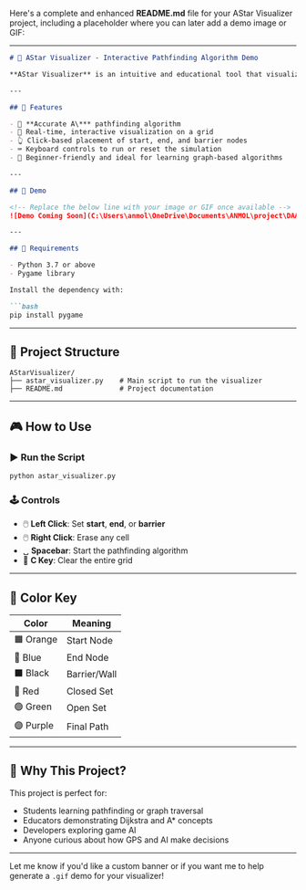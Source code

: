 Here's a complete and enhanced **README.md** file for your AStar Visualizer project, including a placeholder where you can later add a demo image or GIF:

---

````markdown
# 🌟 AStar Visualizer - Interactive Pathfinding Algorithm Demo

**AStar Visualizer** is an intuitive and educational tool that visualizes the **A\*** (A-Star) pathfinding algorithm in real time. Built using **Python** and **Pygame**, this application helps you understand how algorithms navigate complex grids by setting start and end points, creating barriers, and watching the shortest path come to life.

---

## 🚀 Features

- 🧠 **Accurate A\*** pathfinding algorithm
- 🎨 Real-time, interactive visualization on a grid
- 👆 Click-based placement of start, end, and barrier nodes
- ⌨️ Keyboard controls to run or reset the simulation
- 👶 Beginner-friendly and ideal for learning graph-based algorithms

---

## 📸 Demo

<!-- Replace the below line with your image or GIF once available -->
![Demo Coming Soon](C:\Users\anmol\OneDrive\Documents\ANMOL\project\DAA)

---

## 🧰 Requirements

- Python 3.7 or above
- Pygame library

Install the dependency with:

```bash
pip install pygame
````

---

## 📂 Project Structure

```
AStarVisualizer/
├── astar_visualizer.py    # Main script to run the visualizer
├── README.md              # Project documentation
```

---

## 🎮 How to Use

### ▶️ Run the Script

```bash
python astar_visualizer.py
```

### 🕹️ Controls

* 🖱️ **Left Click**: Set **start**, **end**, or **barrier**
* 🖱️ **Right Click**: Erase any cell
* ␣ **Spacebar**: Start the pathfinding algorithm
* 🧹 **C Key**: Clear the entire grid

---

## 🧭 Color Key

| Color     | Meaning      |
| --------- | ------------ |
| 🟧 Orange | Start Node   |
| 🔵 Blue   | End Node     |
| ⬛ Black   | Barrier/Wall |
| 🔴 Red    | Closed Set   |
| 🟢 Green  | Open Set     |
| 🟣 Purple | Final Path   |

---

## 📌 Why This Project?

This project is perfect for:

* Students learning pathfinding or graph traversal
* Educators demonstrating Dijkstra and A\* concepts
* Developers exploring game AI
* Anyone curious about how GPS and AI make decisions

---



Let me know if you'd like a custom banner or if you want me to help generate a `.gif` demo for your visualizer!
```
